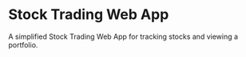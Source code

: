# Stock Trading Web App
A simplified Stock Trading Web App for tracking stocks and viewing a portfolio.
